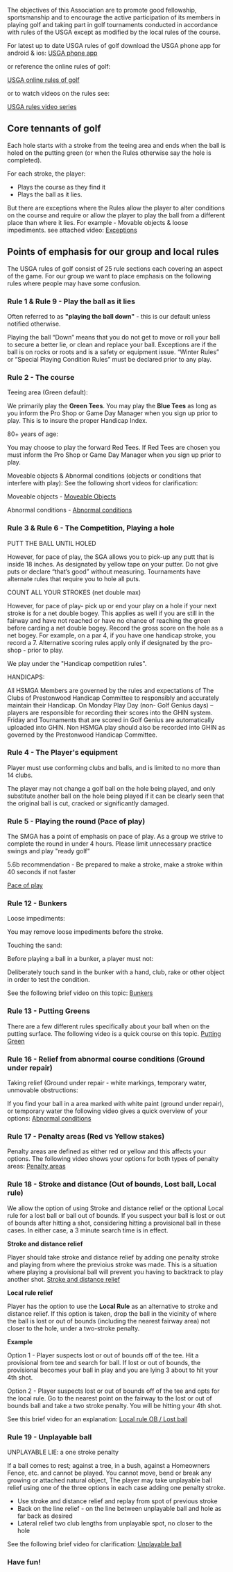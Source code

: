 
The objectives of this Association are to promote good fellowship, sportsmanship and to encourage the active participation of its members in playing golf and taking part in golf tournaments conducted in accordance with rules of the USGA except as modified by the local rules of the course.

For latest up to date USGA rules of golf download the USGA phone app for android & ios:
<a href="https://www.usga.org/content/usga/home-page/rules-hub/rules-of-golf-apps.html" class="button">USGA phone app</a>

or reference the online rules of golf:

<a href="https://www.usga.org/rules/rules-and-clarifications/rules-and-clarifications.html" class="button">USGA online rules of golf</a>

or to watch videos on the rules see: 

<a href="https://youtube.com/playlist?list=PLnU5qUEfww3f5x5gRldQB9yWr5YdBwWwV&si=laMPLso812eerK3l
" class="button">USGA rules video series</a>


## Core tennants of golf
Each hole starts with a stroke from the teeing area and ends when the ball is holed on the putting green (or when the Rules otherwise say the hole is completed).

For each stroke, the player:

* Plays the course as they find it
* Plays the ball as it lies.

But there are exceptions where the Rules allow the player to alter conditions on the course and require or allow the player to play the ball from a different place than where it lies.
For example - Movable objects & loose impediments.  see attached video:
<a href="https://www.youtube.com/watch?v=FiWcVQZcj9A&list=PLnU5qUEfww3f5x5gRldQB9yWr5YdBwWwV&index=7
" class="button">Exceptions</a>



## Points of emphasis for our group and local rules
The USGA rules of golf consist of 25 rule sections each covering an aspect of the game. For our group we want to place emphasis on the following rules where people may have some confusion.

### Rule 1 & Rule 9 - Play the ball as it lies
Often referred to as **"playing the ball down"** - this is our default unless notified otherwise.

Playing the ball “Down” means that you do not get to move or roll your ball to secure a better lie, or clean and replace your ball. Exceptions are if the ball is on rocks or roots and is a safety or equipment issue.  “Winter Rules” or “Special Playing Condition Rules” must be declared prior to any play.

### Rule 2 - The course
Teeing area (Green default):

We primarily play the **Green Tees**. 
You may play the **Blue Tees** as long as you inform the Pro Shop or Game Day Manager when you sign up prior to play. This is to insure the proper Handicap Index.

80+ years of age: 

You may choose to play the forward Red Tees.  If Red Tees are chosen you must inform the Pro Shop or Game Day Manager when you sign up prior to play.

Moveable objects & Abnormal conditions (objects or conditions that interfere with play):
See the following short videos for clarification:

Moveable objects - <a href="https://www.youtube.com/watch?v=FiWcVQZcj9A&list=PLnU5qUEfww3f5x5gRldQB9yWr5YdBwWwV&index=7
" class="button">Moveable Objects</a>

Abnormal conditions - <a href="https://www.youtube.com/watch?v=vS3es7UOI8M&list=PLnU5qUEfww3f5x5gRldQB9yWr5YdBwWwV&index=7
" class="button">Abnormal conditions</a>




### Rule 3 & Rule 6 - The Competition, Playing a hole
 PUTT THE BALL UNTIL HOLED 

However, for pace of play, the SGA allows you to pick-up any putt that is inside 18 inches. As designated by yellow tape on your putter. Do not give puts or declare “that’s good” without measuring.
Tournaments have alternate rules that require you to hole all puts.

COUNT ALL YOUR STROKES (net double max)

However, for pace of play- pick up or end your play on a hole if your next stroke is for a net double bogey. This applies as well if you are still in the fairway and have not reached or have no chance of reaching the green before carding a net double bogey.
Record the gross score on the hole as a net bogey.  For example, on a par 4, if you have one handicap stroke, you record a 7. Alternative scoring rules apply only if designated by the pro-shop - prior to play.

We play under the "Handicap competition rules".

HANDICAPS:

All HSMGA Members are governed by the rules and expectations of The Clubs of Prestonwood Handicap Committee to responsibly and accurately maintain their Handicap.
On Monday Play Day (non- Golf Genius days) – players are responsible for recording their scores into the GHIN system.
Friday and Tournaments that are scored in Golf Genius are automatically uploaded into GHIN.
Non HSMGA play should also be recorded into GHIN as governed by the Prestonwood Handicap Committee.



### Rule 4 - The Player's equipment
Player must use conforming clubs and balls, and is limited to no more than 14 clubs.

The player may not change a golf ball on the hole being played, and only substitute another ball on the hole being played if it can be clearly seen that the original ball is cut, cracked or significantly damaged. 



### Rule 5 - Playing the round (Pace of play)
The SMGA has a point of emphasis on pace of play.  As a group we strive to complete the round in under 4 hours.  Please limit unnecessary practice swings and play "ready golf"

5.6b recommendation - Be prepared to make a stroke, make a stroke within 40 seconds if not faster

<a href="https://manifest.prod.boltdns.net/manifest/v1/hls/v4/aes128/1918791248001/2e62c03a-8035-4735-a09d-cf0106cd6874/10s/master.m3u8?fastly_token=NjdiN2JkNmJfNWE3YTEzOTg2OTY4MTVlMWVkNjc5YTYyOTEzNmZhZDc2NTMyMTYwMDFjNzk2YmYwOTUwMDU5NGM3YzNiMDM3Yg%3D%3D" class="button">Pace of play</a>




### Rule 12 - Bunkers
Loose impediments:

You may remove loose impediments before the stroke.

Touching the sand:

Before playing a ball in a bunker, a player must not:

Deliberately touch sand in the bunker with a hand, club, rake or other object in order to test the condition.

See the following brief video on this topic: 
<a href="https://www.youtube.com/watch?v=T9_gXqAE6ZY&list=PLnU5qUEfww3f5x5gRldQB9yWr5YdBwWwV&index=10" class="button">Bunkers</a>

### Rule 13 - Putting Greens
There are a few different rules specifically about your ball when on the putting surface.  The following video is a quick course on this topic.
<a href="https://www.youtube.com/watch?v=Mxfj4UpM_y8&list=PLnU5qUEfww3f5x5gRldQB9yWr5YdBwWwV&index=5" class="button">Putting Green</a>


### Rule 16 - Relief from abnormal course conditions (Ground under repair)

Taking relief (Ground under repair - white markings, temporary water, unmovable obstructions:

If you find your ball in a area marked with white paint (ground under repair), or temporary water the following video gives a quick overview of your options:
<a href="https://www.youtube.com/watch?v=vS3es7UOI8M&list=PLnU5qUEfww3f5x5gRldQB9yWr5YdBwWwV&index=7" class="button">Abnormal conditions</a>

### Rule 17 - Penalty areas (Red vs Yellow stakes)
Penalty areas are defined as either red or yellow and this affects your options.
The following video shows your options for both types of penalty areas:
<a href="https://www.youtube.com/watch?v=gfjY8G79MEI&list=PLnU5qUEfww3f5x5gRldQB9yWr5YdBwWwV&index=8" class="button">Penalty areas</a>



### Rule 18 - Stroke and distance (Out of bounds, Lost ball, Local rule)
We allow the option of using Stroke and distance relief or the optional Local rule for a lost ball or ball out of bounds.  If you suspect your ball is lost or out of bounds after hitting a shot, considering hitting a provisional ball in these cases.  In either case, a 3 minute search time is in effect.

**Stroke and distance relief**

Player should take stroke and distance relief by adding one penalty stroke and playing from where the previoius stroke was made.  This is a situation where playing a provisional ball will prevent you having to backtrack to play another shot.
<a href="https://manifest.prod.boltdns.net/manifest/v1/hls/v4/aes128/1918791248001/1d15a3b4-0937-4ea7-9ef0-51fdfac5d33b/10s/master.m3u8?fastly_token=NjdiODBiZTJfM2Y0ZjkyZmNlN2Q1ZWE4Njc5NGFiNWZiMTU5MTVmNThhZjljMmNkMGUwMDhkMzczOGU2ZTU5YzZiM2I4ZDg1Nw%3D%3D" class="button">Stroke and distance relief</a>

**Local rule relief**

Player has the option to use the **Local Rule** as an alternative to stroke and distance relief.  If this option is taken, drop the ball in the vicinity of where the ball is lost or out of bounds (including the nearest fairway area) not closer to the hole, under a two-stroke penalty.

**Example**

Option 1 - Player suspects lost or out of bounds off of the tee.  Hit a provisional from tee and search for ball.  If lost or out of bounds, the provisional becomes your ball in play and you are lying 3 about to hit your 4th shot.

Option 2 - Player suspects lost or out of bounds off of the tee and opts for the local rule.  Go to the nearest point on the fairway to the lost or out of bounds ball and take a two stroke penalty.  You will be hitting your 4th shot.


See this brief video for an explanation:
<a href="https://manifest.prod.boltdns.net/manifest/v1/hls/v4/aes128/1918791248001/ca1b4613-d085-4e22-a449-b37697b9a88a/10s/master.m3u8?fastly_token=NjdiODBiNDhfNTU1MDM4ZDg3MTYzOTk3MzA1NjM5YjVjZDE5NDBmY2VhY2EyMzY5YTExM2QzYTlkMjQ2Zjc1OTYzMzlkZTg2OA%3D%3D" class="button">Local rule OB / Lost ball</a>



### Rule 19 - Unplayable ball

UNPLAYABLE LIE: a one stroke penalty

If a ball comes to rest; against a tree, in a bush, against a Homeowners Fence, etc. and cannot be played. 
You cannot move, bend or break any growing or attached natural object, 
The player may take unplayable ball relief using one of the three options in each case adding one penalty stroke.
* Use stroke and distance relief and replay from spot of previous stroke 
* Back on the line relief - on the line between unplayable ball and hole as far back as desired
* Lateral relief two club lengths from unplayable spot, no closer to the hole

See the following brief video for clarification:
<a href="https://www.youtube.com/watch?v=2KYoSvWx3MI&list=PLnU5qUEfww3f5x5gRldQB9yWr5YdBwWwV&index=9" class="button">Unplayable ball</a>


### Have fun! 








